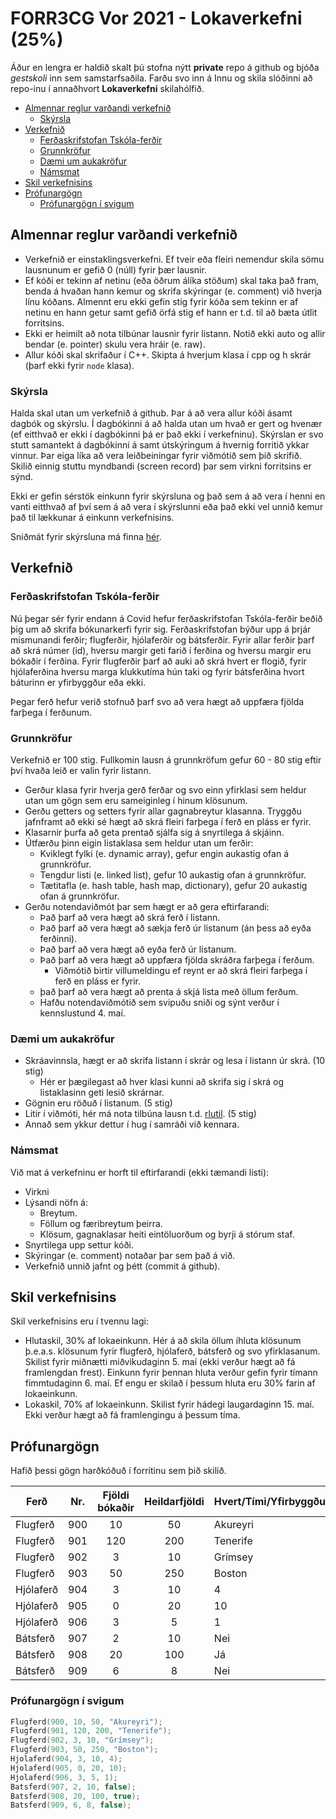 # FORR3CG Vor 2021 - Lokaverkefni (25%)

Áður en lengra er haldið skalt þú stofna nýtt **private** repo á github og bjóða *gestskoli* inn sem samstarfsaðila. Farðu svo inn á Innu og skila slóðinni að repo-inu í annaðhvort **Lokaverkefni** skilahólfið.


  - [Almennar reglur varðandi verkefnið](#almennar-reglur-varðandi-verkefnið)
    - [Skýrsla](#skýrsla)
  - [Verkefnið](#verkefnið)
    - [Ferðaskrifstofan Tskóla-ferðir](#ferðaskrifstofan-tskóla-ferðir)
    - [Grunnkröfur](#grunnkröfur)
    - [Dæmi um aukakröfur](#dæmi-um-aukakröfur)
    - [Námsmat](#námsmat)
  - [Skil verkefnisins](#skil-verkefnisins)
  - [Prófunargögn](#prófunargögn)
    - [Prófunargögn í svigum](#prófunargögn-í-svigum)

## Almennar reglur varðandi verkefnið

- Verkefnið er einstaklingsverkefni. Ef tveir eða fleiri nemendur skila sömu lausnunum er gefið 0 (núll) fyrir þær lausnir.
- Ef kóði er tekinn af netinu (eða öðrum álíka stöðum) skal taka það fram, benda á hvaðan hann kemur og skrifa skýringar (e. comment) við hverja línu kóðans. Almennt eru ekki gefin stig fyrir kóða sem tekinn er af netinu en hann getur samt gefið örfá stig ef hann er t.d. til að bæta útlit forritsins.
- Ekki er heimilt að nota tilbúnar lausnir fyrir listann. Notið ekki auto og allir bendar (e. pointer) skulu vera hráir (e. raw).
- Allur kóði skal skrifaður í C++. Skipta á hverjum klasa í cpp og h skrár (þarf ekki fyrir `node` klasa).
  
### Skýrsla

Halda skal utan um verkefnið á github. Þar á að vera allur kóði ásamt dagbók og skýrslu. Í dagbókinni á að halda utan um hvað er gert og hvenær (ef eitthvað er ekki í dagbókinni þá er það ekki í verkefninu). Skýrslan er svo stutt samantekt á dagbókinni á samt útskýringum á hvernig forritið ykkar vinnur. Þar eiga líka að vera leiðbeiningar fyrir viðmótið sem þið skrifið. Skilið einnig stuttu myndbandi (screen record) þar sem virkni forritsins er sýnd.

Ekki er gefin sérstök einkunn fyrir skýrsluna og það sem á að vera í henni en vanti eitthvað af því sem á að vera í skýrslunni eða það ekki vel unnið kemur það til lækkunar á einkunn verkefnisins.

Sniðmát fyrir skýrsluna má finna [hér](./skyrsluform.md).

## Verkefnið

### Ferðaskrifstofan Tskóla-ferðir

Nú þegar sér fyrir endann á Covid hefur ferðaskrifstofan Tskóla-ferðir beðið þig um að skrifa bókunarkerfi fyrir sig. Ferðaskrifstofan býður upp á þrjár mismunandi ferðir; flugferðir, hjólaferðir og bátsferðir. Fyrir allar ferðir þarf að skrá númer (id), hversu margir geti farið í ferðina og hversu margir eru bókaðir í ferðina. Fyrir flugferðir þarf að auki að skrá hvert er flogið, fyrir hjólaferðina hversu marga klukkutíma hún taki og fyrir bátsferðina hvort báturinn er yfirbyggður eða ekki.

Þegar ferð hefur verið stofnuð þarf svo að vera hægt að uppfæra fjölda farþega í ferðunum. 

### Grunnkröfur

Verkefnið er 100 stig. Fullkomin lausn á grunnkröfum gefur 60 - 80 stig eftir því hvaða leið er valin fyrir listann.

- Gerður klasa fyrir hverja gerð ferðar og svo einn yfirklasi sem heldur utan um gögn sem eru sameiginleg í hinum klösunum.
- Gerðu getters og setters fyrir allar gagnabreytur klasanna. Tryggðu jafnframt að ekki sé hægt að skrá fleiri farþega í ferð en pláss er fyrir.
- Klasarnir þurfa að geta prentað sjálfa sig á snyrtilega á skjáinn.
- Útfærðu þinn eigin listaklasa sem heldur utan um ferðir:
  - Kviklegt fylki (e. dynamic array), gefur engin aukastig ofan á grunnkröfur.
  - Tengdur listi (e. linked list), gefur 10 aukastig ofan á grunnkröfur.
  - Tætitafla (e. hash table, hash map, dictionary), gefur 20 aukastig ofan á grunnkröfur.
- Gerðu notendaviðmót þar sem hægt er að gera eftirfarandi:
  - Það þarf að vera hægt að skrá ferð í listann.
  - Það þarf að vera hægt að sækja ferð úr listanum (án þess að eyða ferðinni).
  - Það þarf að vera hægt að eyða ferð úr listanum.
  - Það þarf að vera hægt að uppfæra fjölda skráðra farþega í ferðum.
    - Viðmótið birtir villumeldingu ef reynt er að skrá fleiri farþega í ferð en pláss er fyrir.
  - það þarf að vera hægt að prenta á skjá lista með öllum ferðum.
  - Hafðu notendaviðmótið sem svipuðu sniði og sýnt verður í kennslustund 4. maí.

### Dæmi um aukakröfur

- Skráavinnsla, hægt er að skrifa listann í skrár og lesa í listann úr skrá. (10 stig)
  - Hér er þægilegast að hver klasi kunni að skrifa sig í skrá og listaklasinn geti lesið skrárnar.
- Gögnin eru röðuð í listanum. (5 stig)
- Litir í viðmóti, hér má nota tilbúna lausn t.d. [rlutil](https://github.com/tapio/rlutil). (5 stig)
- Annað sem ykkur dettur í hug í samráði við kennara.

### Námsmat

Við mat á verkefninu er horft til eftirfarandi (ekki tæmandi listi):
- Virkni
- Lýsandi nöfn á:
  - Breytum.
  - Föllum og færibreytum þeirra.
  - Klösum, gagnaklasar heiti eintöluorðum og byrji á stórum staf.
- Snyrtilega upp settur kóði.
- Skýringar (e. comment) notaðar þar sem það á við.
- Verkefnið unnið jafnt og þétt (commit á github).

## Skil verkefnisins

Skil verkefnisins eru í tvennu lagi:

- Hlutaskil, 30% af lokaeinkunn. Hér á að skila öllum íhluta klösunum þ.e.a.s. klösunum fyrir flugferð, hjólaferð, bátsferð og svo yfirklasanum. Skilist fyrir miðnætti miðvikudaginn 5. maí (ekki verður hægt að fá framlengdan frest). Einkunn fyrir þennan hluta verður gefin fyrir tímann fimmtudaginn 6. maí. Ef engu er skilað í þessum hluta eru 30% farin af lokaeinkunn.
- Lokaskil, 70% af lokaeinkunn. Skilist fyrir hádegi laugardaginn 15. maí. Ekki verður hægt að fá framlengingu á þessum tíma.

## Prófunargögn

Hafið þessi gögn harðkóðuð í forritinu sem þið skilið.

Ferð | Nr. | Fjöldi bókaðir | Heildarfjöldi | Hvert/Tími/Yfirbyggður
--- | --- | :-: | :-: | ---
Flugferð | 900 | 10 | 50 | Akureyri
Flugferð | 901 | 120 | 200 | Tenerife
Flugferð | 902 | 3 | 10 | Grímsey
Flugferð | 903 | 50 | 250 | Boston
Hjólaferð | 904 | 3 | 10 | 4
Hjólaferð | 905 | 0 | 20 | 10
Hjólaferð | 906 | 3 | 5 | 1
Bátsferð | 907 | 2 | 10 | Nei
Bátsferð | 908 | 20 | 100 | Já
Bátsferð | 909 | 6 | 8 | Nei

### Prófunargögn í svigum

```c++
Flugferd(900, 10, 50, "Akureyri");
Flugferd(901, 120, 200, "Tenerife");
Flugferd(902, 3, 10, "Grímsey");
Flugferd(903, 50, 250, "Boston");
Hjolaferd(904, 3, 10, 4);
Hjolaferd(905, 0, 20, 10);
Hjolaferd(906, 3, 5, 1);
Batsferd(907, 2, 10, false);
Batsferd(908, 20, 100, true);
Batsferd(909, 6, 8, false);
```

